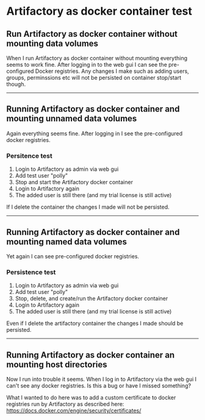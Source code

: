 # Artifactory as docker container test
## Run Artifactory as docker container without mounting data volumes
When I run Artifactory as docker container without mounting everything
seems to work fine. After logging in to the web gui I can see the
pre-configured Docker registries. Any changes I make such as adding
users, groups, perminssions etc will not be persisted on container stop/start though.

***

## Running Artifactory as docker container and mounting unnamed data volumes
Again everything seems fine. After logging in I see the pre-configured
docker registries.  

### Persitence test
1. Login to Artifactory as admin via web gui
2. Add test user "polly"
3. Stop and start the Artifactory docker container
4. Login to Artifactory again
5. The added user is still there (and my trial license is still active)

If I delete the container the changes I made will not be persisted.

***

## Running Artifactory as docker container and mounting named data volumes
Yet again I can see pre-configured docker registries.

### Persistence test
1. Login to Artifactory as admin via web gui
2. Add test user "polly"
3. Stop, delete, and create/run the Artifactory docker container
4. Login to Artifactory again
5. The added user is still there (and my trial license is still active)

Even if I delete the artifactory container the changes I made should
be persisted.

***

## Running Artifactory as docker container an mounting host directories
Now I run into trouble it seems. When I log in to Artifactory via the
web gui I can't see any docker registries. Is this a bug or have I
missed something?  

What I wanted to do here was to add a custom certificate to docker registries
run by Artifactory as described here:  
https://docs.docker.com/engine/security/certificates/
